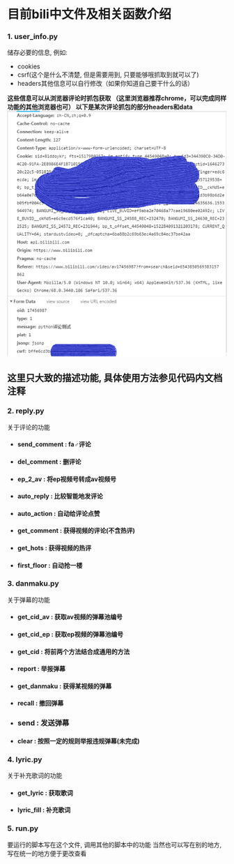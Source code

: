 # 目前bili中文件及相关函数介绍
### 1. user_info.py
储存必要的信息, 例如:
 - cookies
 - csrf(这个是什么不清楚, 但是需要用到, 只要能够哦抓取到就可以了)
 - headers其他信息可以自行修改（如果你知道自己要干什么的话）

 **这些信息可以从浏览器评论时抓包获取
 （这里浏览器推荐chrome，可以完成同样功能的其他浏览器也可）
 以下是某次评论抓包的部分headers和data**
 ![](assets/markdown-img-paste-2018081521582033.png)
## **这里只大致的描述功能, 具体使用方法参见代码内文档注释**
### 2. reply.py
关于评论的功能
 - #### send_comment : fa♂评论
 - #### del_comment : 删评论
 - #### ep_2_av : 将ep视频号转成av视频号
 - #### auto_reply : 比较智能地发评论
 - #### auto_action : 自动给评论点赞
 - #### get_comment : 获得视频的评论(不含热评)
 - #### get_hots : 获得视频的热评
 - #### first_floor : 自动抢一楼

### 3. danmaku.py
关于弹幕的功能
- #### get_cid_av : 获取av视频的弹幕池编号
- #### get_cid_ep : 获取ep视频的弹幕池编号
- #### get_cid : 将前两个方法结合成通用的方法
- #### report : 举报弹幕
- #### get_danmaku : 获得某视频的弹幕
- #### recall : 撤回弹幕
- ### send : 发送弹幕
- #### clear : 按照一定的规则举报违规弹幕(未完成)

### 4. lyric.py
关于补充歌词的功能
- #### get_lyric : 获取歌词
- #### lyric_fill : 补充歌词
### 5. run.py
要运行的脚本写在这个文件, 调用其他的脚本中的功能
当然也可以写在别的地方, 写在统一的地方便于更改查看
